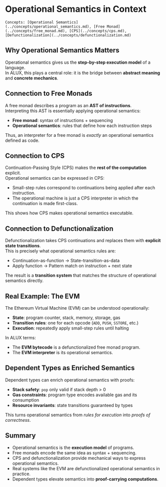 # Operational Semantics in Context

```admonish tip title="Related"
Concepts: [Operational Semantics](../concepts/operational_semantics.md), [Free Monad](../concepts/free_monad.md), [CPS](../concepts/cps.md), [Defunctionalization](../concepts/defunctionalization.md)
```

## Why Operational Semantics Matters

Operational semantics gives us the **step-by-step execution model** of a language.  
In ALUX, this plays a central role: it is the bridge between **abstract meaning** and **concrete mechanics**.

## Connection to Free Monads

A free monad describes a program as an **AST of instructions**.  
Interpreting this AST is essentially applying operational semantics:

- **Free monad**: syntax of instructions + sequencing  
- **Operational semantics**: rules that define how each instruction steps  

Thus, an interpreter for a free monad is *exactly* an operational semantics defined as code.

## Connection to CPS

Continuation-Passing Style (CPS) makes the **rest of the computation** explicit.  
Operational semantics can be expressed in CPS:

- Small-step rules correspond to continuations being applied after each instruction.  
- The operational machine is just a CPS interpreter in which the continuation is made first-class.  

This shows how CPS makes operational semantics executable.

## Connection to Defunctionalization

Defunctionalization takes CPS continuations and replaces them with **explicit state transitions**.  
This is precisely what operational semantics rules are:

- Continuation-as-function → State-transition-as-data  
- Apply function → Pattern match on instruction + next state  

The result is a **transition system** that matches the structure of operational semantics directly.

## Real Example: The EVM

The Ethereum Virtual Machine (EVM) can be understood operationally:

- **State**: program counter, stack, memory, storage, gas  
- **Transition rules**: one for each opcode (`ADD`, `PUSH`, `SSTORE`, etc.)  
- **Execution**: repeatedly apply small-step rules until halting  

In ALUX terms:  
- The **EVM bytecode** is a defunctionalized free monad program.  
- The **EVM interpreter** is its operational semantics.  

## Dependent Types as Enriched Semantics

Dependent types can enrich operational semantics with proofs:

- **Stack safety**: `pop` only valid if stack depth > 0  
- **Gas constraints**: program type encodes available gas and its consumption  
- **Resource invariants**: state transitions guaranteed by types  

This turns operational semantics from *rules for execution* into *proofs of correctness*.

## Summary

- Operational semantics is the **execution model** of programs.  
- Free monads encode the same idea as syntax + sequencing.  
- CPS and defunctionalization provide mechanical ways to express operational semantics.  
- Real systems like the EVM are defunctionalized operational semantics in practice.  
- Dependent types elevate semantics into **proof-carrying computations**.
